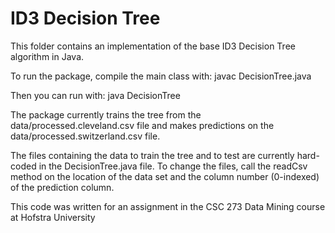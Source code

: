 # ID3 Decision Tree #

This folder contains an implementation of the base ID3 Decision Tree algorithm in Java.

To run the package, compile the main class with:
javac DecisionTree.java

Then you can run with:
java DecisionTree

The package currently trains the tree from the data/processed.cleveland.csv file
and makes predictions on the data/processed.switzerland.csv file.

The files containing the data to train the tree and to test are currently
hard-coded in the DecisionTree.java file. To change the files, call the readCsv
method on the location of the data set and the column number (0-indexed) of
the prediction column.

This code was written for an assignment in the CSC 273 Data Mining course at Hofstra University
